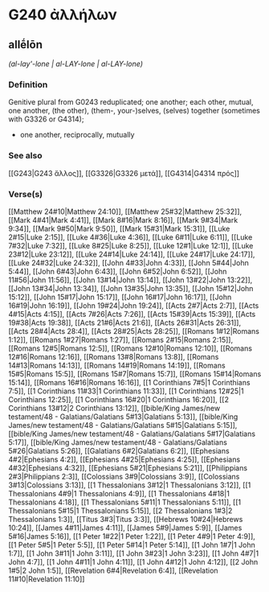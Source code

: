 # G240 ἀλλήλων

## allḗlōn

_(al-lay'-lone | al-LAY-lone | al-LAY-lone)_

### Definition

Genitive plural from G0243 reduplicated; one another; each other, mutual, one another, (the other), (them-, your-)selves, (selves) together (sometimes with G3326 or G4314); 

- one another, reciprocally, mutually

### See also

[[G243|G243 ἄλλος]], [[G3326|G3326 μετά]], [[G4314|G4314 πρός]]

### Verse(s)

[[Matthew 24#10|Matthew 24:10]], [[Matthew 25#32|Matthew 25:32]], [[Mark 4#41|Mark 4:41]], [[Mark 8#16|Mark 8:16]], [[Mark 9#34|Mark 9:34]], [[Mark 9#50|Mark 9:50]], [[Mark 15#31|Mark 15:31]], [[Luke 2#15|Luke 2:15]], [[Luke 4#36|Luke 4:36]], [[Luke 6#11|Luke 6:11]], [[Luke 7#32|Luke 7:32]], [[Luke 8#25|Luke 8:25]], [[Luke 12#1|Luke 12:1]], [[Luke 23#12|Luke 23:12]], [[Luke 24#14|Luke 24:14]], [[Luke 24#17|Luke 24:17]], [[Luke 24#32|Luke 24:32]], [[John 4#33|John 4:33]], [[John 5#44|John 5:44]], [[John 6#43|John 6:43]], [[John 6#52|John 6:52]], [[John 11#56|John 11:56]], [[John 13#14|John 13:14]], [[John 13#22|John 13:22]], [[John 13#34|John 13:34]], [[John 13#35|John 13:35]], [[John 15#12|John 15:12]], [[John 15#17|John 15:17]], [[John 16#17|John 16:17]], [[John 16#19|John 16:19]], [[John 19#24|John 19:24]], [[Acts 2#7|Acts 2:7]], [[Acts 4#15|Acts 4:15]], [[Acts 7#26|Acts 7:26]], [[Acts 15#39|Acts 15:39]], [[Acts 19#38|Acts 19:38]], [[Acts 21#6|Acts 21:6]], [[Acts 26#31|Acts 26:31]], [[Acts 28#4|Acts 28:4]], [[Acts 28#25|Acts 28:25]], [[Romans 1#12|Romans 1:12]], [[Romans 1#27|Romans 1:27]], [[Romans 2#15|Romans 2:15]], [[Romans 12#5|Romans 12:5]], [[Romans 12#10|Romans 12:10]], [[Romans 12#16|Romans 12:16]], [[Romans 13#8|Romans 13:8]], [[Romans 14#13|Romans 14:13]], [[Romans 14#19|Romans 14:19]], [[Romans 15#5|Romans 15:5]], [[Romans 15#7|Romans 15:7]], [[Romans 15#14|Romans 15:14]], [[Romans 16#16|Romans 16:16]], [[1 Corinthians 7#5|1 Corinthians 7:5]], [[1 Corinthians 11#33|1 Corinthians 11:33]], [[1 Corinthians 12#25|1 Corinthians 12:25]], [[1 Corinthians 16#20|1 Corinthians 16:20]], [[2 Corinthians 13#12|2 Corinthians 13:12]], [[bible/King James/new testament/48 - Galatians/Galatians 5#13|Galatians 5:13]], [[bible/King James/new testament/48 - Galatians/Galatians 5#15|Galatians 5:15]], [[bible/King James/new testament/48 - Galatians/Galatians 5#17|Galatians 5:17]], [[bible/King James/new testament/48 - Galatians/Galatians 5#26|Galatians 5:26]], [[Galatians 6#2|Galatians 6:2]], [[Ephesians 4#2|Ephesians 4:2]], [[Ephesians 4#25|Ephesians 4:25]], [[Ephesians 4#32|Ephesians 4:32]], [[Ephesians 5#21|Ephesians 5:21]], [[Philippians 2#3|Philippians 2:3]], [[Colossians 3#9|Colossians 3:9]], [[Colossians 3#13|Colossians 3:13]], [[1 Thessalonians 3#12|1 Thessalonians 3:12]], [[1 Thessalonians 4#9|1 Thessalonians 4:9]], [[1 Thessalonians 4#18|1 Thessalonians 4:18]], [[1 Thessalonians 5#11|1 Thessalonians 5:11]], [[1 Thessalonians 5#15|1 Thessalonians 5:15]], [[2 Thessalonians 1#3|2 Thessalonians 1:3]], [[Titus 3#3|Titus 3:3]], [[Hebrews 10#24|Hebrews 10:24]], [[James 4#11|James 4:11]], [[James 5#9|James 5:9]], [[James 5#16|James 5:16]], [[1 Peter 1#22|1 Peter 1:22]], [[1 Peter 4#9|1 Peter 4:9]], [[1 Peter 5#5|1 Peter 5:5]], [[1 Peter 5#14|1 Peter 5:14]], [[1 John 1#7|1 John 1:7]], [[1 John 3#11|1 John 3:11]], [[1 John 3#23|1 John 3:23]], [[1 John 4#7|1 John 4:7]], [[1 John 4#11|1 John 4:11]], [[1 John 4#12|1 John 4:12]], [[2 John 1#5|2 John 1:5]], [[Revelation 6#4|Revelation 6:4]], [[Revelation 11#10|Revelation 11:10]]